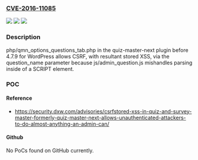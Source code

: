 ### [CVE-2016-11085](https://cve.mitre.org/cgi-bin/cvename.cgi?name=CVE-2016-11085)
![](https://img.shields.io/static/v1?label=Product&message=n%2Fa&color=blue)
![](https://img.shields.io/static/v1?label=Version&message=n%2Fa&color=blue)
![](https://img.shields.io/static/v1?label=Vulnerability&message=n%2Fa&color=brighgreen)

### Description

php/qmn_options_questions_tab.php in the quiz-master-next plugin before 4.7.9 for WordPress allows CSRF, with resultant stored XSS, via the question_name parameter because js/admin_question.js mishandles parsing inside of a SCRIPT element.

### POC

#### Reference
- https://security.dxw.com/advisories/csrfstored-xss-in-quiz-and-survey-master-formerly-quiz-master-next-allows-unauthenticated-attackers-to-do-almost-anything-an-admin-can/

#### Github
No PoCs found on GitHub currently.

